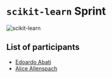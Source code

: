 # `scikit-learn` Sprint

![scikit-learn](https://github.com/scikit-learn/scikit-learn/blob/main/doc/logos/scikit-learn-logo.png?raw=true)

## List of participants

- [Edoardo Abati](@EdAbati)
- [Alice Allenspach](@ZorroAmigo)
